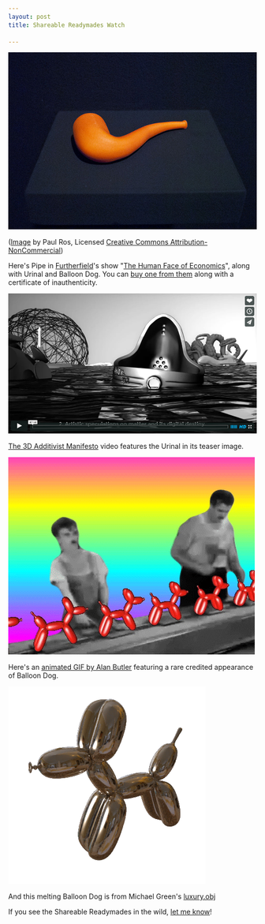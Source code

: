 ```yaml
---
layout: post
title: Shareable Readymades Watch

---
```


![Pipe](/assets/2015/pipe-at-ff.jpg)

([Image](https://www.flickr.com/photos/http_gallery/22348354511/in/album-72157659703440068/) by Paul Ros, Licensed [Creative Commons Attribution-NonCommercial](https://creativecommons.org/licenses/by-nc/2.0/))


Here's Pipe in [Furtherfield](http://furtherfield.org/)'s show "[The Human Face of Economics](http://furtherfield.org/programmes/exhibition/human-face-cryptoeconomies)", along with Urinal and Balloon Dog. You can [buy one from them](http://www.furtherfield.org/artdatamoney/shareablereadymades/) along with a certificate of inauthenticity.

![The 3D Additivist Manifesto](/assets/2015/3d-additivist-manifesto-video.png)

[The 3D Additivist Manifesto](http://additivism.org/manifesto) video features the Urinal in its teaser image.

![Modern Times](/assets/2015/modern-times-ballon-dog.gif)

Here's an [animated GIF by Alan Butler](http://movingthestill.tumblr.com/post/34416204023/title-modern-times-artist-alan-butler) featuring a rare credited appearance of Balloon Dog.

![Melting Balloon Dog](/assets/2015/melting-balloon-dog.gif)

And this melting Balloon Dog is from Michael Green's [luxury.obj](http://luxuryobj.tumblr.com/post/95388265108/sold-for-20250-to-alex-bland)

If you see the Shareable Readymades in the wild, [let me know](/about/)!